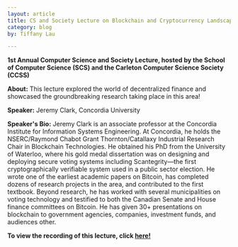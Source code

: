 ```yaml
---
layout: article
title: CS and Society Lecture on Blockchain and Cryptocurrency Landscape
category: blog
by: Tiffany Lau

---
```


**1st Annual Computer Science and Society Lecture, hosted by the School of Computer Science (SCS) and the Carleton Computer Science Society (CCSS)**

**About:** This lecture explored the world of decentralized finance and showcased the groundbreaking research taking place in this area!

**Speaker:** Jeremy Clark, Concordia University

**Speaker's Bio:** Jeremy Clark is an associate professor at the Concordia Institute for Information Systems Engineering. At Concordia, he holds the NSERC/Raymond Chabot Grant Thornton/Catallaxy Industrial Research Chair in Blockchain Technologies. He obtained his PhD from the University of Waterloo, where his gold medal dissertation was on designing and deploying secure voting systems including Scantegrity—the first cryptographically verifiable system used in a public sector election. He wrote one of the earliest academic papers on Bitcoin, has completed dozens of research projects in the area, and contributed to the first textbook. Beyond research, he has worked with several municipalities on voting technology and testified to both the Canadian Senate and House finance committees on Bitcoin. He has given 30+ presentations on blockchain to government agencies, companies, investment funds, and audiences other. 

**To view the recording of this lecture, click <a href="https://youtu.be/J9CtQUyZKxY" target="_blank">here!</a>**